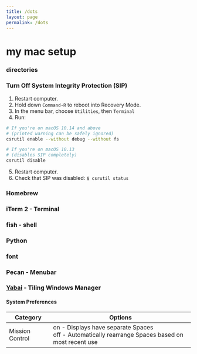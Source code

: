 ```yaml
---
title: /dots
layout: page
permalink: /dots
---
```


# my mac setup

### directories

### Turn Off System Integrity Protection (SIP)
1. Restart computer.
2. Hold down `Command-R` to reboot into Recovery Mode.
3. In the menu bar, choose `Utilities`, then `Terminal`
4. Run:
```bash
# If you're on macOS 10.14 and above
# (printed warning can be safely ignored)
csrutil enable --without debug --without fs

# If you're on macOS 10.13
# (disables SIP completely)
csrutil disable
```
5. Restart computer.
6. Check that SIP was disabled: `$ csrutil status`

### Homebrew

### iTerm 2 - Terminal

### fish - shell

### Python

### font

### Pecan - Menubar

### [Yabai](https://github.com/koekeishiya/yabai) - Tiling Windows Manager

#### System Preferences
| Category | Options |
| -------- | ------- |
| Mission Control  | on - Displays have separate Spaces </br> off - Automatically rearrange Spaces based on most recent use |
